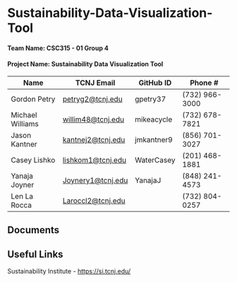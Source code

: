 # Sustainability-Data-Visualization-Tool

#### Team Name: CSC315 - 01 Group 4

#### Project Name: Sustainability Data Visualization Tool

| Name	            | TCNJ Email        | GitHub ID  | Phone #        |
| ----------------- | ----------------- | ---------- | -------------- |
| Gordon Petry	    | petryg2@tcnj.edu	| gpetry37	 | (732) 966-3000 |
| Michael Williams	| willim48@tcnj.edu	| mikeacycle | (732) 678-7821 |
| Jason Kantner	    | kantnej2@tcnj.edu	| jmkantner9 | (856) 701-3027 |
| Casey Lishko	    | lishkom1@tcnj.edu	| WaterCasey | (201) 468-1881 |
| Yanaja Joyner	    | Joynery1@tcnj.edu	| YanajaJ	   | (848) 241-4573 |
| Len La Rocca	    | Laroccl2@tcnj.edu	|	           | (732) 804-0257 |

## Documents



## Useful Links

Sustainability Institute - https://si.tcnj.edu/
